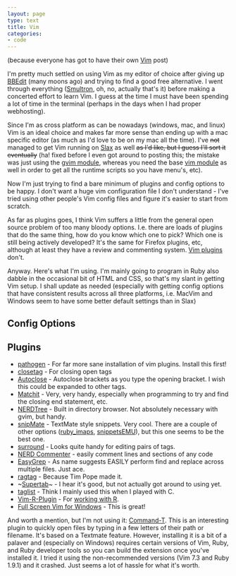 ```yaml
---
layout: page
type: text
title: Vim
categories: 
- code
---
```

(because everyone has got to have their own <a href="http://www.vim.org/">Vim</a> post)

I'm pretty much settled on using Vim as my editor of choice after giving up <a href="http://www.barebones.com/products/bbedit/">BBEdit</a> (many moons ago) and trying to find a good free alternative. I went through everything (<a href="http://tuppis.com/smultron/">Smultron</a>, oh, no, actually that's it) before making a concerted effort to learn Vim. I guess at the time I must have been spending a lot of time in the terminal (perhaps in the days when I had proper webhosting).

Since I'm as cross platform as can be nowadays (windows, mac, and linux) Vim is an ideal choice and makes far more sense than ending up with a mac specific editor (as much as I'd love to be on my mac all the time). I've <strike>not</strike> managed to get Vim running on <a href="http://slax.org">Slax</a> as well <strike>as I'd like, but I guess I'll sort it eventually</strike> (ha! fixed before I even got around to posting this; the mistake was just using the <a href="http://www.slax.org/modules.php?action=detail&amp;id=829">gvim module</a>, whereas you need the base <a href="http://www.slax.org/modules.php?action=detail&amp;id=829">vim module</a> as well in order to get all the runtime scripts so you have menu's, etc).

Now I'm just trying to find a bare minimum of plugins and config options to be happy. I don't want a huge vim configuration file I don't understand - I've tried using other people's Vim config files and figure it's easier to start from scratch.

As far as plugins goes, I think Vim suffers a little from the general open source problem of too many bloody options. I.e. there are loads of plugins that do the same thing, how do you know which one to pick? Which one is still being actively developed? It's the same for Firefox plugins, etc, although at least they have a review and commenting system. <a href="http://www.vim.org/scripts/index.php">Vim plugins</a> don't.

Anyway. Here's what I'm using. I'm mainly going to program in Ruby also dabble in the occasional bit of HTML and CSS, so that's my slant in getting Vim setup. I shall update as needed (especially with getting config options that have consistent results across all three platforms, i.e. MacVim and Windows seem to have some better default settings than in Slax)

## Config Options

<script src="http://gist.github.com/414504.js?file=gistfile1.vimrc"></script>

## Plugins

* [pathogen](http://www.vim.org/scripts/script.php?script_id=2332) - For far more sane installation of vim plugins. Install this first!
* [closetag](http://www.vim.org/scripts/script.php?script_id=13) - For closing open tags
* [Autoclose](http://www.vim.org/scripts/script.php?script_id=1849) - Autoclose brackets as you type the opening bracket. I wish this could be expanded to other tags.
* [Matchit](http://www.vim.org/scripts/script.php?script_id=39) - Very, very handy, especially when programming to try and find the closing end statement, etc.
* [NERDTree](http://www.vim.org/scripts/script.php?script_id=1658) - Built in directory browser. Not absolutely necessary with gvim, but handy.
* [snipMate](http://www.vim.org/scripts/script.php?script_id=2540) - TextMate style snippets. Very cool. There are a couple of other options ([ruby_imaps](http://www.vim.org/scripts/script.php?script_id=1726), [snippetsEMU](http://www.vim.org/scripts/script.php?script_id=1318)), but this one seems to be the best one.
* [surround](http://www.vim.org/scripts/script.php?script_id=1697) - Looks quite handy for editing pairs of tags.
* [NERD Commenter](http://www.vim.org/scripts/script.php?script_id=1218) - easily comment lines and sections of any code
* [EasyGrep](http://www.vim.org/scripts/script.php?script_id=2438) - As name suggests EASILY perform find and replace across multiple files. Just ace.
* [ragtag](http://www.vim.org/scripts/script.php?script_id=1896) - Because Tim Pope made it.
* ~[Supertab](http://www.vim.org/scripts/script.php?script_id=1643)~ - I hear it's good, but not actually got around to using yet.
* [taglist](http://www.vim.org/scripts/script.php?script_id=273) - Think I mainly used this when I played with C.
* [Vim-R-Plugin](http://www.vim.org/scripts/script.php?script_id=2628) - For [working with R](http://i5m.co.uk/post/1629735475/vim-r-plugin).
* [Full Screen Vim for Windows](http://www.vim.org/scripts/script.php?script_id=2596) - This is great!

And worth a mention, but I'm not using it: [Command-T](https://github.com/wincent/Command-T). This is an interesting plugin to quickly open files by typing in a few letters of their path or filename. It's based on a Textmate feature. However, installing it is a bit of a palaver and (especially on Windows) requires certain versions of Vim, Ruby, and Ruby developer tools so you can build the extension once you've installed it. I tried it using the non-recommended versions (Vim 7.3 and Ruby 1.9.1) and it crashed. Just seems a lot of hassle for what it's worth.
